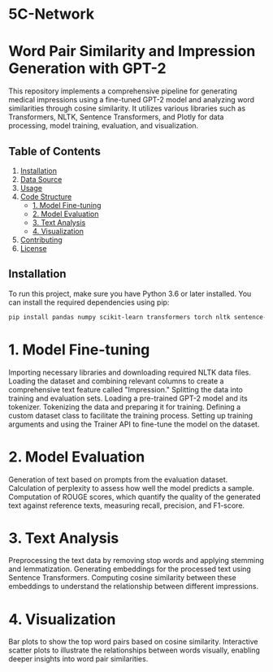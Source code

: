 # 5C-Network
# Word Pair Similarity and Impression Generation with GPT-2

This repository implements a comprehensive pipeline for generating medical impressions using a fine-tuned GPT-2 model and analyzing word similarities through cosine similarity. It utilizes various libraries such as Transformers, NLTK, Sentence Transformers, and Plotly for data processing, model training, evaluation, and visualization.

## Table of Contents
1. [Installation](#installation)
2. [Data Source](#data-source)
3. [Usage](#usage)
4. [Code Structure](#code-structure)
   - [1. Model Fine-tuning](#1-model-fine-tuning)
   - [2. Model Evaluation](#2-model-evaluation)
   - [3. Text Analysis](#3-text-analysis)
   - [4. Visualization](#4-visualization)
5. [Contributing](#contributing)
6. [License](#license)

## Installation

To run this project, make sure you have Python 3.6 or later installed. You can install the required dependencies using pip:

```bash
pip install pandas numpy scikit-learn transformers torch nltk sentence-transformers matplotlib seaborn plotly evaluate rouge_score
```

# 1. Model Fine-tuning
Importing necessary libraries and downloading required NLTK data files.
Loading the dataset and combining relevant columns to create a comprehensive text feature called "Impression."
Splitting the data into training and evaluation sets.
Loading a pre-trained GPT-2 model and its tokenizer.
Tokenizing the data and preparing it for training.
Defining a custom dataset class to facilitate the training process.
Setting up training arguments and using the Trainer API to fine-tune the model on the dataset.


# 2. Model Evaluation
Generation of text based on prompts from the evaluation dataset.
Calculation of perplexity to assess how well the model predicts a sample.
Computation of ROUGE scores, which quantify the quality of the generated text against reference texts, measuring recall, precision, and F1-score.


# 3. Text Analysis
Preprocessing the text data by removing stop words and applying stemming and lemmatization.
Generating embeddings for the processed text using Sentence Transformers.
Computing cosine similarity between these embeddings to understand the relationship between different impressions.

# 4. Visualization
Bar plots to show the top word pairs based on cosine similarity.
Interactive scatter plots to illustrate the relationships between words visually, enabling deeper insights into word pair similarities.
